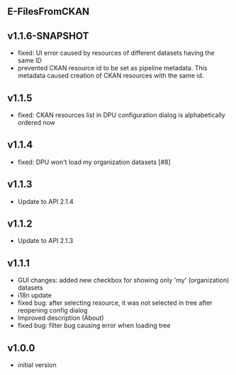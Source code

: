 E-FilesFromCKAN
----------

v1.1.6-SNAPSHOT
---
* fixed: UI error caused by resources of different datasets having the same ID
* prevented CKAN resource id to be set as pipeline metadata. This metadata caused creation of CKAN resources with the same id. 

v1.1.5
---
* fixed: CKAN resources list in DPU configuration dialog is alphabetically ordered now

v1.1.4
---
* fixed: DPU won't load my organization datasets [#8]

v1.1.3
---
* Update to API 2.1.4

v1.1.2
---
* Update to API 2.1.3

v1.1.1
---
* GUI changes: added new checkbox for showing only 'my' (organization) datasets
* i18n update
* fixed bug: after selecting resource, it was not selected in tree after reopening config dialog
* Improved description (About)
* fixed bug: filter bug causing error when loading tree

v1.0.0
---
* initial version